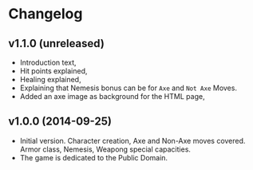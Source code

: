 # Changelog

## v1.1.0 (unreleased)

* Introduction text,
* Hit points explained,
* Healing explained,
* Explaining that Nemesis bonus can be for ``Axe`` and ``Not Axe`` Moves.
* Added an axe image as background for the HTML page,

## v1.0.0 (2014-09-25)

* Initial version. Character creation, Axe and Non-Axe moves covered. Armor
  class, Nemesis, Weapong special capacities.
* The game is dedicated to the Public Domain.
